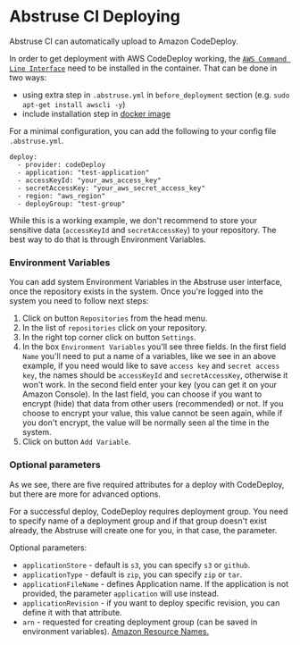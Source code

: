 # Abstruse CI Deploying

Abstruse CI can automatically upload to Amazon CodeDeploy.

In order to get deployment with AWS CodeDeploy working, the [`AWS Command Line Interface`](http://docs.aws.amazon.com/cli/latest/userguide/installing.html) need to be installed in the container. That can be done in two ways:
- using extra step in `.abstruse.yml` in `before_deployment` section (e.g. `sudo apt-get install awscli -y`)
- include installation step in [docker image](./IMAGES.md)

For a minimal configuration, you can add the following to your config file `.abstruse.yml`.

```
deploy:
  - provider: codeDeploy
  - application: "test-application"
  - accessKeyId: "your_aws_access_key"
  - secretAccessKey: "your_aws_secret_access_key"
  - region: "aws_region"
  - deployGroup: "test-group"
```

While this is a working example, we don't recommend to store your sensitive data (`accessKeyId` and `secretAccessKey`) to your repository.
The best way to do that is through Environment Variables.

### Environment Variables

You can add system Environment Variables in the Abstruse user interface, once the repository exists in the system.
Once you're logged into the system you need to follow next steps:
1. Click on button `Repositories` from the head menu.
2. In the list of `repositories` click on your repository.
3. In the right top corner click on button `Settings`.
4. In the box `Environment Variables` you'll see three fields. In the first field `Name` you'll need to put a name of a variables, like we
see in an above example, if you need would like to save `access key` and `secret access key`, the names should be `accessKeyId` and `secretAccessKey`, otherwise it won't work. In the second field enter your key (you can get it on your Amazon Console). In the last field, you can choose if you want to encrypt (hide) that data from other users (recommended) or not. If you choose to encrypt your value, this value cannot be seen again, while if you don't encrypt, the value will be normally seen al the time in the system.
5. Click on button `Add Variable`.

### Optional parameters

As we see, there are five required attributes for a deploy with CodeDeploy, but there are more for advanced options.

For a successful deploy, CodeDeploy requires deployment group. You need to specify name of a deployment group and if that group doesn't exist
already, the Abstruse will create one for you, in that case, the parameter.

Optional parameters:
- `applicationStore` - default is `s3`, you can specify `s3` or `github`.
- `applicationType` - default is `zip`, you can specify `zip` or `tar`.
- `applicationFileName` - defines Application name. If the application is not provided, the parameter `application` will use instead.
- `applicationRevision` - if you want to deploy specific revision, you can define it with that attribute.
- `arn` - requested for creating deployment group (can be saved in environment variables). [Amazon Resource Names.](http://docs.aws.amazon.com/general/latest/gr/aws-arns-and-namespaces.html)
